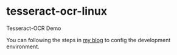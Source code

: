 tesseract-ocr-linux
===================

Tesseract-OCR Demo

You can following the steps in [my blog](http://bootez.github.io/software/2014/05/26/tesseract-ocr/) to config the development environment.
